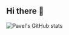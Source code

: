 ## Hi there 👋

<!--
**PavelPilipenk/PavelPilipenk** is a ✨ _special_ ✨ repository because its `README.md` (this file) appears on your GitHub profile.

Here are some ideas to get you started:

- 🔭 I’m currently working on ...
- 🌱 I’m currently learning ...
- 👯 I’m looking to collaborate on ...
- 🤔 I’m looking for help with ...
- 💬 Ask me about ...
- 📫 How to reach me: ...
- 😄 Pronouns: ...
- ⚡ Fun fact: ...
-->

![Pavel's GitHub stats](https://github-readme-stats-three-mu-36.vercel.app/api?username=PavelPilipenk&count_private=true&include_all_commits=true&show=prs_merged,discussions_started,discussions_answered&hide=stars,issues&hide_rank=true)

